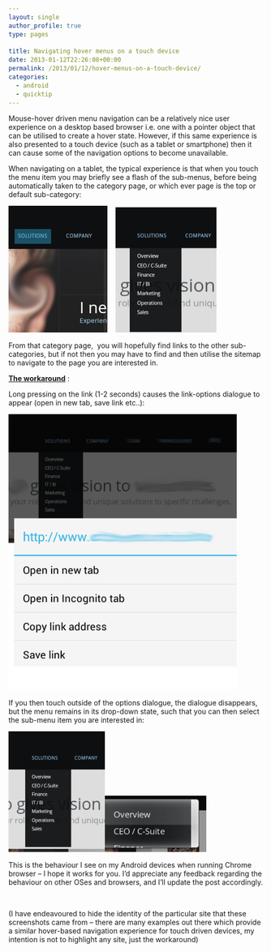 ```yaml
---
layout: single
author_profile: true
type: pages

title: Navigating hover menus on a touch device
date: 2013-01-12T22:26:08+00:00
permalink: /2013/01/12/hover-menus-on-a-touch-device/
categories:
  - android
  - quicktip
---
```

Mouse-hover driven menu navigation can be a relatively nice user experience on a desktop based browser i.e. one with a pointer object that can be utilised to create a hover state. However, if this same experience is also presented to a touch device (such as a tablet or smartphone) then it can cause some of the navigation options to become unavailable.

When navigating on a tablet, the typical experience is that when you touch the menu item you may briefly see a flash of the sub-menus, before being automatically taken to the category page, or which ever page is the top or default sub-category:

<img class="alignnone size-full wp-image-1053" alt="Hover-Nav1" src="/images/allbsuploads/2013/01/Hover-Nav11.png" width="195" height="250" />    <img class="size-full wp-image-1046 alignnone" alt="Hover-Nav2" src="/images/allbsuploads/2013/01/Hover-Nav2.png" width="199" height="247" />

From that category page,  you will hopefully find links to the other sub-categories, but if not then you may have to find and then utilise the sitemap to navigate to the page you are interested in.

**<span style="text-decoration: underline;" data-mce-mark="1">The workaround</span>** :

Long pressing on the link (1-2 seconds) causes the link-options dialogue to appear (open in new tab, save link etc..):

<img class="alignnone size-full wp-image-1047" alt="Hover-Nav3" src="/images/allbsuploads/2013/01/Hover-Nav3.png" width="450" height="544" />

If you then touch outside of the options dialogue, the dialogue disappears, but the menu remains in its drop-down state, such that you can then select the sub-menu item you are interested in:

 <img class="alignnone size-full wp-image-1048" alt="Hover-Nav4" src="/images/allbsuploads/2013/01/Hover-Nav4.png" width="190" height="238" /><img class="alignnone size-medium wp-image-1049" alt="Hover-Nav5" src="/images/allbsuploads/2013/01/Hover-Nav5-300x168.png" width="200" height="111" />

This is the behaviour I see on my Android devices when running Chrome browser &#8211; I hope it works for you. I&#8217;d appreciate any feedback regarding the behaviour on other OSes and browsers, and I&#8217;ll update the post accordingly.

&nbsp;

(I have endeavoured to hide the identity of the particular site that these screenshots came from &#8211; there are many examples out there which provide a similar hover-based navigation experience for touch driven devices, my intention is not to highlight any site, just the workaround)
